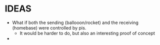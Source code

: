 IDEAS
=====

 - What if both the sending (ballooon/rocket) and the receiving (homebase) were controlled by pis. 
	- It would be harder to do, but also an interesting proof of concept
 - 
